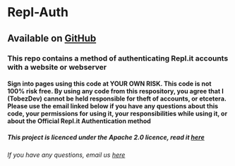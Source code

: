 # Repl-Auth

## Available on [GitHub](https://github.com/TobezDev/repl-auth)

### This repo contains a method of authenticating Repl.it accounts with a website or webserver

#### Sign into pages using this code at YOUR OWN RISK. This code is not 100% risk free. By using any code from this respository, you agree that I (TobezDev) cannot be held responsible for theft of accounts, or etcetera. Please use the email linked below if you have any questions about this code, your permissions for using it, your responsibilities while using it, or about the Official Repl.it Authentication method

##### This project is licenced under the Apache 2.0 licence, read it [here](https://apache.org/licenses/LICENSE-2.0)

###### If you have any questions, email us [here](mailto:tobezdev@lives-in-the.cloud)
